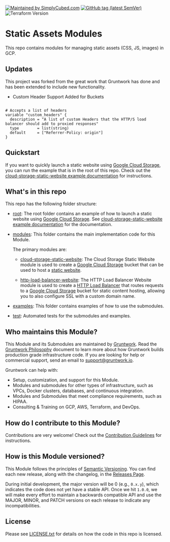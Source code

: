 [![Maintained by SimplyCubed.com](https://img.shields.io/badge/maintained%20by-simplycubed.com-%235849a6.svg)](https://simplycubed.com/?ref=repo_google_static_assets)
[![GitHub tag (latest SemVer)](https://img.shields.io/github/tag/simplycubed/terraform-google-static-assets.svg?label=latest)](https://github.com/simplycubed/terraform-google-static-assets/releases/latest)
![Terraform Version](https://img.shields.io/badge/tf-%3E%3D0.14.0-blue.svg)

<!-- NOTE: Because the module is published to Terraform Module Registry, we have to use absolute links in all READMEs. -->

# Static Assets Modules

This repo contains modules for managing static assets (CSS, JS, images) in GCP.

## Updates

This project was forked from the great work that Gruntwork has done and has been extended to include new functionality. 

- Custom Header Support Added for Buckets

```text

# Accepts a list of headers
variable "custom_headers" {
  description = "A list of custom Headers that the HTTP/S load balancer should add to proxied responses"
  type        = list(string)
  default     = ["Referrer-Policy: origin"]
}

```

## Quickstart

If you want to quickly launch a static website using [Google Cloud Storage](https://cloud.google.com/storage/),
you can run the example that is in the root of this repo. Check out the [cloud-storage-static-website example documentation](https://github.com/simplycubed/terraform-google-static-assets/blob/master/examples/cloud-storage-static-website) for instructions.

## What's in this repo

This repo has the following folder structure:

- [root](https://github.com/simplycubed/terraform-google-static-assets/tree/master): The root folder contains an example of how to launch a static website using [Google Cloud Storage](https://cloud.google.com/storage/). See [cloud-storage-static-website example documentation](https://github.com/simplycubed/terraform-google-static-assets/blob/master/examples/cloud-storage-static-website) for the documentation.

- [modules](https://github.com/simplycubed/terraform-google-static-assets/blob/master/modules): This folder contains the main implementation code for this Module.

  The primary modules are:

  - [cloud-storage-static-website](https://github.com/simplycubed/terraform-google-static-assets/blob/master/modules/cloud-storage-static-website):
    The Cloud Storage Static Website module is used to create a [Google Cloud Storage](https://cloud.google.com/storage/)
    bucket that can be used to host a [static website](https://cloud.google.com/storage/docs/hosting-static-website).

  - [http-load-balancer-website](https://github.com/simplycubed/terraform-google-static-assets/blob/master/modules/http-load-balancer-website):
    The HTTP Load Balancer Website module is used to create a [HTTP Load Balancer](https://cloud.google.com/load-balancing/docs/https/)
    that routes requests to a [Google Cloud Storage](https://cloud.google.com/storage/) bucket for static content hosting,
    allowing you to also configure SSL with a custom domain name.

- [examples](https://github.com/simplycubed/terraform-google-static-assets/blob/master/examples): This folder contains examples of how to use the submodules.

- [test](https://github.com/simplycubed/terraform-google-static-assets/blob/master/test): Automated tests for the submodules and examples.

## Who maintains this Module?

This Module and its Submodules are maintained by [Gruntwork](http://www.gruntwork.io/). Read the [Gruntwork Philosophy](/GRUNTWORK_PHILOSOPHY.md) document to learn more about how Gruntwork builds production grade infrastructure code. If you are looking for help or commercial support, send an email to
[support@gruntwork.io](mailto:support@gruntwork.io?Subject=Google%20Static%20Assets%20Module).

Gruntwork can help with:

- Setup, customization, and support for this Module.
- Modules and submodules for other types of infrastructure, such as VPCs, Docker clusters, databases, and continuous
  integration.
- Modules and Submodules that meet compliance requirements, such as HIPAA.
- Consulting & Training on GCP, AWS, Terraform, and DevOps.

## How do I contribute to this Module?

Contributions are very welcome! Check out the [Contribution Guidelines](https://github.com/simplycubed/terraform-google-static-assets/blob/master/CONTRIBUTING.md) for instructions.

## How is this Module versioned?

This Module follows the principles of [Semantic Versioning](http://semver.org/). You can find each new release, along
with the changelog, in the [Releases Page](https://github.com/simplycubed/terraform-google-static-assets/releases).

During initial development, the major version will be 0 (e.g., `0.x.y`), which indicates the code does not yet have a stable API. Once we hit `1.0.0`, we will make every effort to maintain a backwards compatible API and use the MAJOR, MINOR, and PATCH versions on each release to indicate any incompatibilities.

## License

Please see [LICENSE.txt](https://github.com/simplycubed/terraform-google-static-assets/blob/master/LICENSE.txt) for details on how the code in this repo is licensed.
